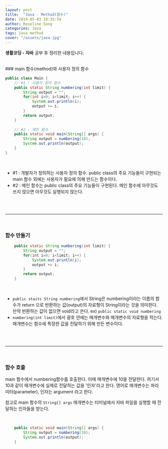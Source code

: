 ```yaml
---
layout: post
title:  "Java - Method(함수)"
date: 2019-05-03 19:35:59
author: Roseline Song
categories: Java
tags: java method
cover: "/assets/java.jpg"
---
```


**생활코딩 - 자바** 공부 후 정리한 내용입니다.

<br>
### main 함수(method)와 사용자 정의 함수 

<br>

```java
public class Main {
    // #1 : 사용자 정의 함수
	public static String numbering(int limit) {
		String output = "";
		for(int i=0; i<limit; i++) {
			System.out.println(i);
			output += i;
		}
		return output;
	}
	
    // #2 : 메인 함수 
	public static void main(String[] args) {
		String output = numbering(10);
		System.out.println(output);
	}
}
```

<br>

- #1 : 개발자가 정의하는 사용자 정의 함수. public class의 주요 기능들이 구현되는 main 함수 외에는 사용자가 필요에 의해 만드는 함수이다. 
- #2 : 메인 함수는 public class의 주요 기능들이 구현된다. 메인 함수에 아무것도 쓰지 않으면 아무것도 실행되지 않는다. 

<br>
<br>

<hr>

<br>

### 함수 만들기

```java
	public static String numbering(int limit) { 
		String output = "";
		for(int i=0; i<limit; i++) {
			System.out.println(i);
			output += i;
		}
		return output;
	}
```

<br>

- `public staitc String numbering`에서 String은 numbering이라는 이름의 함수가 return 으로 반환하는 값(output)의 자료형이 String이라는 것을 의미한다. 만약 반환하는 값이 없으면 void라고 쓴다. ex) `public static void numbering` 
- `numbering(int limit)`에서 괄호 안에는 매개변수와 매개변수의 자료형을 적는다. 매개변수는 함수에 특정한 값을 전달하기 위해 만든 변수이다. 

<br>
<br>

<hr>

<br>

### 함수 호출

main 함수에서 numbering함수를 호출한다. 이때 매개변수에 10을 전달한다. 여기서 10과 같이 매개변수에 실제로 전달하는 값을 '인자'라고 한다. 영어로 매개변수는 파라미터(parameter), 인자는 argument 라고 한다.

참고로 main 함수의 `String[] args` 매개변수는 터미널에서 자바 파일을 실행할 때 전달하는 인자들을 받는다.

<br>

```java
	public static void main(String[] args) {
		String output = numbering(10);
		System.out.println(output);
	}
```

<br>
<br>

